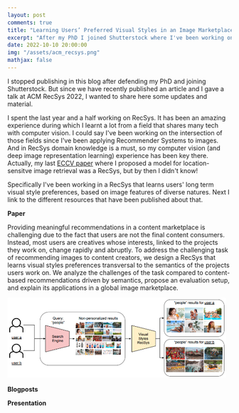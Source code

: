 ```yaml
---
layout: post
comments: true
title: "Learning Users’ Preferred Visual Styles in an Image Marketplace"
excerpt: "After my PhD I joined Shutterstock where I've been working on Recommender Systems. The last year I've been developing Visual Styles RecSys, a model that learns users' visual style preferences transversal to the projects they work on, and which aims to personalise the content served at Shutterstock. It was presented as an oral in ACM RecSys '22 industrial track."
date: 2022-10-10 20:00:00
img: "/assets/acm_recsys.png"
mathjax: false
---
```


<script type="text/javascript" async
src="https://cdn.mathjax.org/mathjax/latest/MathJax.js?config=TeX-MML-AM_CHTML">
</script>

I stopped publishing in this blog after defending my PhD and joining Shutterstock. But since we have recently published an article and I gave a talk at ACM RecSys 2022, I wanted to share here some updates and material.

I spent the last year and a half working on RecSys. It has been an amazing experience during which I learnt a lot from a field that shares many tech with computer vision. I could say I've been working on the intersection of those fields since I've been applying Recommender Systems to images. And in RecSys domain knowledge is a must, so my computer vision (and deep image representation learning) experience has been key there. Actually, my last [ECCV paper](https://gombru.github.io/2020/06/03/LocSens/) where I proposed a model for location-sensitve image retrieval was a RecSys, but by then I didn't know!

Specifically I've been working in a RecSys that learns users' long term visual style preferences, based on image features of diverse natures. Next I link to the different resources that have been published about that.


**Paper**

Providing meaningful recommendations in a content marketplace is challenging due to the fact that users are not the final content consumers. Instead, most users are creatives whose interests, linked to the projects they work on, change rapidly and abruptly. To address the challenging task of recommending images to content creators, we design a RecSys that learns visual styles preferences transversal to the semantics of the projects users work on. We analyze the challenges of the task compared to content-based recommendations driven by semantics, propose an evaluation setup, and explain its applications in a global image marketplace.

<div class="imgcap">
<img src="/assets/acm_recsys.png" height="180">
</div>

**Blogposts**

**Presentation**


